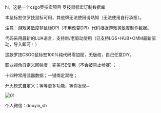 hi，这是一个csgo罗技宏项目 罗技鼠标宏订制数据库

本鼠标宏仅罗技鼠标可用，其他牌无法使用请熟知（无法使用自行承担）。

注意：游戏灵敏度非鼠标DPI（不用改变DPI）代码根据游戏灵敏度制作数据。

代码采用最新的LUA语言，支持新/老驱动使用（已支持LGS+HUB+OMM最新驱动，导入即可！）

这款罗技CSGO鼠标宏100%纯代码零加密，无版权，自己任意DIY。

职业视角自定义回弹度；完美/5E使用（不会被禁止参赛）；

十四种常用武器数据；一键绑定双枪；

开火模式自定义；等等更多功能，等你发现~

![01](https://github.com/ysziyu/csgo-no-recoil-Logitech/blob/main/01.gif)

个人微信：douyin_sh
